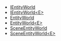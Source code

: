 





- [IEntityWorld](IEntityWorld.md) <!-- + -->
- [IEntityWorld&lt;E&gt;](IEntityWorld%601.md) <!-- + -->
- [EntityWorld](EntityWorld.md) <!-- + -->
- [EntityWorld&lt;E&gt;](EntityWorld%601.md) <!-- + -->
- [SceneEntityWorld](SceneEntityWorld.md)
- [SceneEntityWorld&lt;E&gt;](SceneEntityWorld%601.md) <!-- + -->
